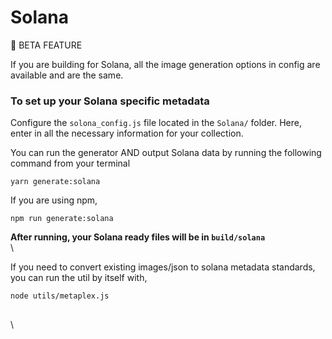 # Solana

🧪 BETA FEATURE

If you are building for Solana, all the image generation options in config are available and are the same.

### To set up your Solana specific metadata

Configure the `solona_config.js` file located in the `Solana/` folder. Here, enter in all the necessary information for your collection.

You can run the generator AND output Solana data by running the following command from your terminal

```
yarn generate:solana
```

If you are using npm,

```
npm run generate:solana
```

**After running, your Solana ready files will be in `build/solana`**\
\


If you need to convert existing images/json to solana metadata standards, you can run the util by itself with,

```
node utils/metaplex.js
```

##

\
